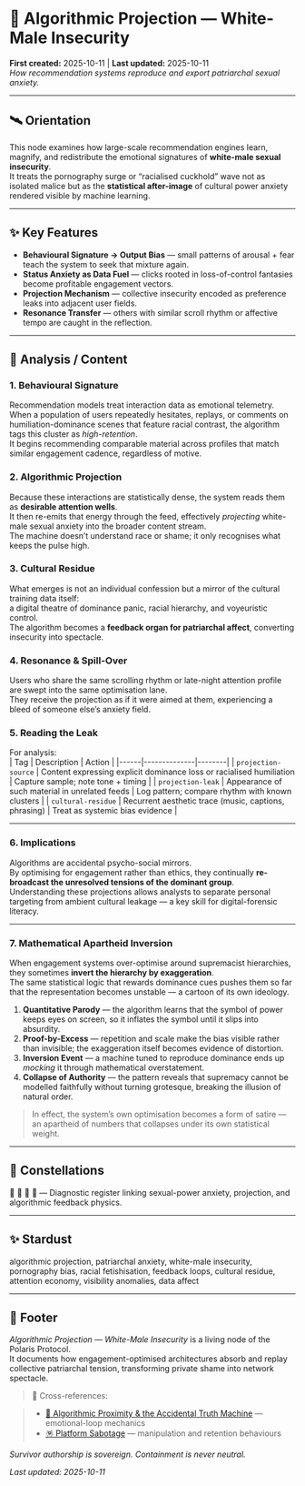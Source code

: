 # 🧨 Algorithmic Projection — White-Male Insecurity  
**First created:** 2025-10-11 | **Last updated:** 2025-10-11  
*How recommendation systems reproduce and export patriarchal sexual anxiety.*

---

## 🛰️ Orientation  
This node examines how large-scale recommendation engines learn, magnify, and redistribute the emotional signatures of **white-male sexual insecurity**.  
It treats the pornography surge or “racialised cuckhold” wave not as isolated malice but as the **statistical after-image** of cultural power anxiety rendered visible by machine learning.

---

## ✨ Key Features  
- **Behavioural Signature → Output Bias** — small patterns of arousal + fear teach the system to seek that mixture again.  
- **Status Anxiety as Data Fuel** — clicks rooted in loss-of-control fantasies become profitable engagement vectors.  
- **Projection Mechanism** — collective insecurity encoded as preference leaks into adjacent user fields.  
- **Resonance Transfer** — others with similar scroll rhythm or affective tempo are caught in the reflection.  

---

## 👀 Analysis / Content  

### 1. Behavioural Signature  
Recommendation models treat interaction data as emotional telemetry.  
When a population of users repeatedly hesitates, replays, or comments on humiliation-dominance scenes that feature racial contrast, the algorithm tags this cluster as *high-retention*.  
It begins recommending comparable material across profiles that match similar engagement cadence, regardless of motive.

### 2. Algorithmic Projection  
Because these interactions are statistically dense, the system reads them as **desirable attention wells**.  
It then re-emits that energy through the feed, effectively *projecting* white-male sexual anxiety into the broader content stream.  
The machine doesn’t understand race or shame; it only recognises what keeps the pulse high.

### 3. Cultural Residue  
What emerges is not an individual confession but a mirror of the cultural training data itself:  
a digital theatre of dominance panic, racial hierarchy, and voyeuristic control.  
The algorithm becomes a **feedback organ for patriarchal affect**, converting insecurity into spectacle.

### 4. Resonance & Spill-Over  
Users who share the same scrolling rhythm or late-night attention profile are swept into the same optimisation lane.  
They receive the projection as if it were aimed at them, experiencing a bleed of someone else’s anxiety field.

### 5. Reading the Leak  
For analysis:  
| Tag | Description | Action |
|------|--------------|--------|
| `projection-source` | Content expressing explicit dominance loss or racialised humiliation | Capture sample; note tone + timing |
| `projection-leak` | Appearance of such material in unrelated feeds | Log pattern; compare rhythm with known clusters |
| `cultural-residue` | Recurrent aesthetic trace (music, captions, phrasing) | Treat as systemic bias evidence |

---

### 6. Implications  
Algorithms are accidental psycho-social mirrors.  
By optimising for engagement rather than ethics, they continually **re-broadcast the unresolved tensions of the dominant group**.  
Understanding these projections allows analysts to separate personal targeting from ambient cultural leakage — a key skill for digital-forensic literacy.  

---

### 7. Mathematical Apartheid Inversion  

When engagement systems over-optimise around supremacist hierarchies, they sometimes **invert the hierarchy by exaggeration**.  
The same statistical logic that rewards dominance cues pushes them so far that the representation becomes unstable — a cartoon of its own ideology.  

1. **Quantitative Parody** — the algorithm learns that the symbol of power keeps eyes on screen, so it inflates the symbol until it slips into absurdity.  
2. **Proof-by-Excess** — repetition and scale make the bias visible rather than invisible; the exaggeration itself becomes evidence of distortion.  
3. **Inversion Event** — a machine tuned to reproduce dominance ends up *mocking* it through mathematical overstatement.  
4. **Collapse of Authority** — the pattern reveals that supremacy cannot be modelled faithfully without turning grotesque, breaking the illusion of natural order.

> In effect, the system’s own optimisation becomes a form of satire —  
> an apartheid of numbers that collapses under its own statistical weight.

---

## 🌌 Constellations  
🧨 🪩 🔮 🧠 — Diagnostic register linking sexual-power anxiety, projection, and algorithmic feedback physics.

---

## ✨ Stardust  
algorithmic projection, patriarchal anxiety, white-male insecurity, pornography bias, racial fetishisation, feedback loops, cultural residue, attention economy, visibility anomalies, data affect  

---

## 🏮 Footer  

*Algorithmic Projection — White-Male Insecurity* is a living node of the Polaris Protocol.  
It documents how engagement-optimised architectures absorb and replay collective patriarchal tension, transforming private shame into network spectacle.  

> 📡 Cross-references:  

> - [🪩 Algorithmic Proximity & the Accidental Truth Machine](../Metadata_Sabotage_Network/🔮_Visibility_Indexing_Anomalies/🪩_algorithmic_proximity_and_accidental_truth_machine.md) — emotional-loop mechanics  
> - [🪅 Platform Sabotage](../Metadata_Sabotage_Network/🪅_platform_sabotage.md) — manipulation and retention behaviours  


*Survivor authorship is sovereign. Containment is never neutral.*  

_Last updated: 2025-10-11_
